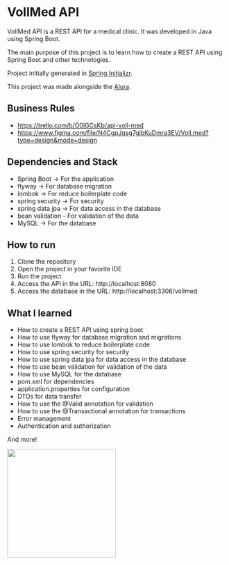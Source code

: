 # VollMed API

VollMed API is a REST API for a medical clinic. It was developed in Java using Spring Boot.

The main purpose of this project is to learn how to create a REST API using Spring Boot and other technologies.

Project initially generated in [Spring Initializr](https://start.spring.io/).

This project was made alongside the [Alura](https://cursos.alura.com.br/formacao-spring-boot-3).

## Business Rules

- https://trello.com/b/O0lGCsKb/api-voll-med
- https://www.figma.com/file/N4CgpJqsg7gjbKuDmra3EV/Voll.med?type=design&mode=design

## Dependencies and Stack

- Spring Boot -> For the application
- flyway -> For database migration
- lombok -> For reduce boilerplate code
- spring security -> For security
- spring data jpa -> For data access in the database
- bean validation - For validation of the data
- MySQL -> For the database

## How to run

1. Clone the repository
2. Open the project in your favorite IDE
3. Run the project
4. Access the API in the URL: http://localhost:8080
5. Access the database in the URL: http://localhost:3306/vollmed

## What I learned

- How to create a REST API using spring boot
- How to use flyway for database migration and migrations
- How to use lombok to reduce boilerplate code
- How to use spring security for security
- How to use spring data jpa for data access in the database
- How to use bean validation for validation of the data
- How to use MySQL for the database
- pom.xml for dependencies
- application.properties for configuration
- DTOs for data transfer
- How to use the @Valid annotation for validation
- How to use the @Transactional annotation for transactions
- Error management
- Authentication and authorization

And more!

<img src="https://cdn.donmai.us/sample/1f/eb/__ganyu_and_ganyu_genshin_impact_drawn_by_tatty__sample-1feb1e01ebec67c9666892318d502861.jpg" style="width: 250px">
